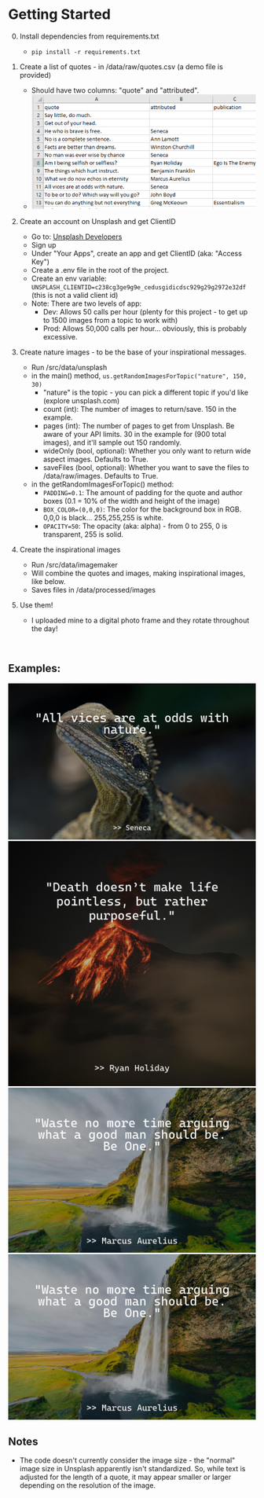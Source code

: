 # Getting Started
0. Install dependencies from requirements.txt
    - `pip install -r requirements.txt`
1. Create a list of quotes - in /data/raw/quotes.csv (a demo file is provided)
    - Should have two columns: "quote" and "attributed".
    - <img src="./readme-images/quotes-data.PNG">

2. Create an account on Unsplash and get ClientID
    - Go to: [Unsplash Developers](https://unsplash.com/developers)
    - Sign up
    - Under "Your Apps", create an app and get ClientID (aka: "Access Key")
    - Create a .env file in the root of the project.
    - Create an env variable: `UNSPLASH_CLIENTID=c238cg3ge9g9e_cedusgidicdsc929g29g2972e32df` (this is not a valid client id)
    - Note: There are two levels of app:
        - Dev: Allows 50 calls per hour (plenty for this project - to get up to 1500 images from a topic to work with)
        - Prod: Allows 50,000 calls per hour... obviously, this is probably excessive.

3. Create nature images - to be the base of your inspirational messages.
    - Run /src/data/unsplash
    - in the main() method, `us.getRandomImagesForTopic("nature", 150, 30)`
        - "nature" is the topic - you can pick a different topic if you'd like (explore unsplash.com)
        - count (int): The number of images to return/save. 150 in the example. 
        - pages (int): The number of pages to get from Unsplash. Be aware of your API limits. 30 in the example for (900 total images), and it'll sample out 150 randomly.
        - wideOnly (bool, optional): Whether you only want to return wide aspect images. Defaults to True.
        - saveFiles (bool, optional): Whether you want to save the files to /data/raw/images. Defaults to True.
    - in the getRandomImagesForTopic() method:
        - `PADDING=0.1`: The amount of padding for the quote and author boxes (0.1 = 10% of the width and height of the image)
        - `BOX_COLOR=(0,0,0)`: The color for the background box in RGB. 0,0,0 is black... 255,255,255 is white. 
        - `OPACITY=50`: The opacity (aka: alpha) - from 0 to 255, 0 is transparent, 255 is solid. 

4. Create the inspirational images
    - Run /src/data/imagemaker
    - Will combine the quotes and images, making inspirational images, like below. 
    - Saves files in /data/processed/images

5. Use them!
    - I uploaded mine to a digital photo frame and they rotate throughout the day!
<br>

## Examples:
<img src="./readme-images/_7pntVTqEoo.jpg">
<img src="./readme-images/0YG1nfI77T4.jpg">
<img src="./readme-images/9Nn21mIKP1w.jpg">
<img src="./readme-images/9Nn21mIKP1w.jpg">


## Notes
- The code doesn't currently consider the image size - the "normal" image size in Unsplash apparently isn't standardized. So, while text is adjusted for the length of a quote, it may appear smaller or larger depending on the resolution of the image. 